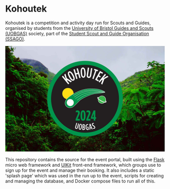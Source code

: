 # Kohoutek
Kohoutek is a competition and activity day run for Scouts and Guides, organised by students from the [University of Bristol Guides and Scouts (UOBGAS)](https://www.facebook.com/UoBGaS) society, part of the [Student Scout and Guide Organisation (SSAGO)](https://ssago.org).

![Kohoutek Online 2024](splash/html/static/og.jpg)

This repository contains the source for the event portal, built using the [Flask](https://github.com/pallets/flask/) micro web framework and [UIKit](https://github.com/uikit/uikit) front-end framework, which groups use to sign up for the event and manage their booking. It also includes a static 'splash page' which was used in the run up to the event, scripts for creating and managing the database, and Docker compose files to run all of this.
